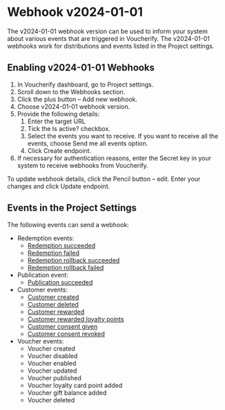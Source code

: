 Webhook v2024-01-01
===

The v2024-01-01 webhook version can be used to inform your system about various events that are triggered in Voucherify. The v2024-01-01 webhooks work for distributions and events listed in the Project settings.

## Enabling v2024-01-01 Webhooks

1. In Voucherify dashboard, go to Project settings.
2. Scroll down to the Webhooks section.
3. Click the plus button – Add new webhook.
4. Choose v2024-01-01 webhook version.
5. Provide the following details:
   1. Enter the target URL
   2. Tick the Is active? checkbox.
   3. Select the events you want to receive. If you want to receive all the events, choose Send me all events option.
   4. Click Create endpoint.
6. If necessary for authentication reasons, enter the Secret key in your system to receive webhooks from Voucherify.

To update webhook details, click the Pencil button – edit. Enter your changes and click Update endpoint.

## Events in the Project Settings

The following events can send a webhook:
- Redemption events:
  - [Redemption succeeded](https://docs.voucherify.io/reference/events-redemption-succeeded "Redemption succeeded webhook documentation")
  - [Redemption failed](https://docs.voucherify.io/reference/events-redemption-failed "Redemption failed webhook documentation")
  - [Redemption rollback succeeded](https://docs.voucherify.io/reference/events-redemption-rollback-succeeded "Redemption rollback succeeded webhook documentation")
  - [Redemption rollback failed](https://docs.voucherify.io/reference/events-redemption-rollback-failed "Redemption rollback failed webhook documentation")
- Publication event:
  - [Publication succeeded](https://docs.voucherify.io/reference/events-publication-succeeded "Publication succeeded webhook documentation")
- Customer events:
  - [Customer created](https://docs.voucherify.io/reference/events-customer-created "Customer created webhook documentation")
  - [Customer deleted](https://docs.voucherify.io/reference/events-customer-deleted "Customer deleted webhook documentation")
  - [Customer rewarded](https://docs.voucherify.io/reference/events-customer-rewarded-main "Customer rewarded webhook documentation")
  - [Customer rewarded loyalty points](https://docs.voucherify.io/reference/events-customer-rewarded-loyalty_points "Customer rewarded loyalty points webhook documentation")
  - [Customer consent given](https://docs.voucherify.io/reference/events-customer-consents-given "Customer consent given webhook documentation")
  - [Customer consent revoked](https://docs.voucherify.io/reference/events-customer-consents-revoked "Customer consent revoked webhook documentation")
- Voucher events:
  - Voucher created
  - Voucher disabled
  - Voucher enabled
  - Voucher updated
  - Voucher published
  - Voucher loyalty card point added
  - Voucher gift balance added
  - Voucher deleted